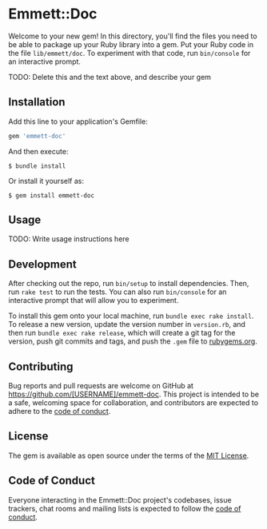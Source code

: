 # Emmett::Doc

Welcome to your new gem! In this directory, you'll find the files you need to be able to package up your Ruby library into a gem. Put your Ruby code in the file `lib/emmett/doc`. To experiment with that code, run `bin/console` for an interactive prompt.

TODO: Delete this and the text above, and describe your gem

## Installation

Add this line to your application's Gemfile:

```ruby
gem 'emmett-doc'
```

And then execute:

    $ bundle install

Or install it yourself as:

    $ gem install emmett-doc

## Usage

TODO: Write usage instructions here

## Development

After checking out the repo, run `bin/setup` to install dependencies. Then, run `rake test` to run the tests. You can also run `bin/console` for an interactive prompt that will allow you to experiment.

To install this gem onto your local machine, run `bundle exec rake install`. To release a new version, update the version number in `version.rb`, and then run `bundle exec rake release`, which will create a git tag for the version, push git commits and tags, and push the `.gem` file to [rubygems.org](https://rubygems.org).

## Contributing

Bug reports and pull requests are welcome on GitHub at https://github.com/[USERNAME]/emmett-doc. This project is intended to be a safe, welcoming space for collaboration, and contributors are expected to adhere to the [code of conduct](https://github.com/[USERNAME]/emmett-doc/blob/master/CODE_OF_CONDUCT.md).


## License

The gem is available as open source under the terms of the [MIT License](https://opensource.org/licenses/MIT).

## Code of Conduct

Everyone interacting in the Emmett::Doc project's codebases, issue trackers, chat rooms and mailing lists is expected to follow the [code of conduct](https://github.com/[USERNAME]/emmett-doc/blob/master/CODE_OF_CONDUCT.md).
